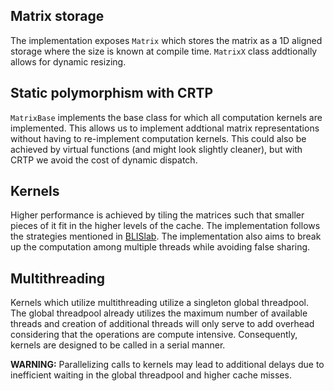 ## Matrix storage

The implementation exposes `Matrix` which stores the matrix as a 1D aligned storage where the size is known at compile time. `MatrixX` class addtionally allows for dynamic resizing.

## Static polymorphism with CRTP

`MatrixBase` implements the base class for which all computation kernels are implemented. This allows us to implement addtional matrix representations without having to re-implement computation kernels. This could also be achieved by virtual functions (and might look slightly cleaner), but with CRTP we avoid the cost of dynamic dispatch.

## Kernels

Higher performance is achieved by tiling the matrices such that smaller pieces of it fit in the higher levels of the cache. The implementation follows the strategies mentioned in [BLISlab](https://arxiv.org/pdf/1609.00076v1.pdf). The implementation also aims to break up the computation among multiple threads while avoiding false sharing.

## Multithreading

Kernels which utilize multithreading utilize a singleton global threadpool. The global threadpool already utilizes the maximum number of available threads and creation of additional threads will only serve to add overhead considering that the operations are compute intensive. Consequently, kernels are designed to be called in a serial manner.

**WARNING:**
Parallelizing calls to kernels may lead to additional delays due to inefficient waiting in the global threadpool and higher cache misses.

